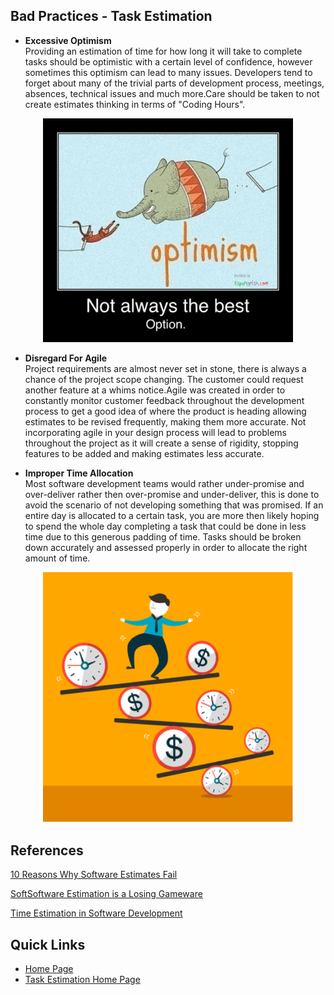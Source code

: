 ## Bad Practices - Task Estimation

* **Excessive Optimism**  
Providing an estimation of time for how long it will take to complete tasks should be optimistic with a certain level of confidence, however sometimes this optimism can lead to many issues. Developers tend to forget about many of the trivial parts of development process, meetings, absences, technical issues and much more.Care should be taken to not create estimates thinking in terms of "Coding Hours".

<p align="center">
<img src="Images/optimism.jpg" alt="T-Shirt Size Image" width="400">

* **Disregard For Agile**  
Project requirements are almost never set in stone, there is always a chance of the project scope changing. The customer could request another feature at a whims notice.Agile was created in order to constantly monitor customer feedback throughout the development process to get a good idea of where the product is heading allowing estimates to be revised frequently, making them more accurate. Not incorporating agile in your design process will lead to problems throughout the project as it will create a sense of rigidity, stopping features to be added and making estimates less accurate.

* **Improper Time Allocation**  
Most software development teams would rather under-promise and over-deliver rather then over-promise and under-deliver, this is done to avoid the scenario of not developing something that was promised. If an entire day is allocated to a certain task, you are more then likely hoping to spend the whole day completing a task that could be done in less time due to this generous padding of time. Tasks should be broken down accurately and assessed properly in order to allocate the right amount of time.

<p align="center">
<img src="Images/balance-time-money.jpg" alt="T-Shirt Size Image" width="400">

## References

[10 Reasons Why Software Estimates Fail](https://www.sitepoint.com/10-reasons-why-software-project-estimates-fail/)

[SoftSoftware Estimation is a Losing Gameware](https://rclayton.silvrback.com/software-estimation-is-a-losing-game)

[Time Estimation in Software Development](https://medium.com/globalluxsoft/time-estimation-in-software-development-a4a495c8eb6c)

## Quick Links
  * [Home Page](../README.md)
  * [Task Estimation Home Page](TaskEstimation.md)